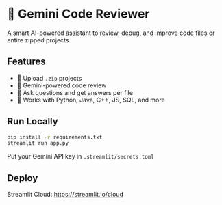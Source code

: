 
# 🤖 Gemini Code Reviewer

A smart AI-powered assistant to review, debug, and improve code files or entire zipped projects.

## Features
- 📂 Upload `.zip` projects
- 🤖 Gemini-powered code review
- 💬 Ask questions and get answers per file
- 🧪 Works with Python, Java, C++, JS, SQL, and more

## Run Locally
```bash
pip install -r requirements.txt
streamlit run app.py
```
Put your Gemini API key in `.streamlit/secrets.toml`

## Deploy
Streamlit Cloud: https://streamlit.io/cloud

